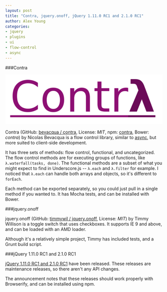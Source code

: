 ```yaml
---
layout: post
title: "Contra, jquery.onoff, jQuery 1.11.0 RC1 and 2.1.0 RC1"
author: Alex Young
categories:
- jquery
- plugins
- ui
- flow-control
- async
---
```


###Contra

![Contra](/images/posts/contralambda.png)

Contra (GitHub: [bevacqua / contra](https://github.com/bevacqua/contra), License: _MIT_, npm: [contra](https://npmjs.org/package/contra), Bower: _contra_) by Nicolas Bevacqua is a flow control library, similar to [async](https://npmjs.org/package/async), but more suited to client-side development.

It has three sets of methods: flow control, functional, and uncategorized.  The flow control methods are for executing groups of functions, like `λ.waterfall(tasks, done)`.  The functional methods are a subset of what you might expect to find in Underscore.js -- `λ.each` and `λ.filter` for example.  I noticed that `λ.each` can handle both arrays and objects, so it's different to `forEach`.

Each method can be exported separately, so you could just pull in a single method if you wanted to.  It has Mocha tests, and can be installed with Bower.

###jquery.onoff

jquery.onoff (GitHub: [timmywil / jquery.onoff](https://github.com/timmywil/jquery.onoff), License: _MIT_) by Timmy Willison is a toggle switch that uses checkboxes.  It supports IE 9 and above, and can be loaded with an AMD loader.

Although it's a relatively simple project, Timmy has included tests, and a Grunt build script.

###jQuery 1.11.0 RC1 and 2.1.0 RC1

[jQuery 1.11.0 RC1 and 2.1.0 RC1](http://blog.jquery.com/2014/01/16/jquery-1-11-0-rc1-and-2-1-0-rc1-released/) have been released.  These releases are maintenance releases, so there aren't any API changes.

The announcement notes that these releases should work properly with Browserify, and can be installed using npm.
